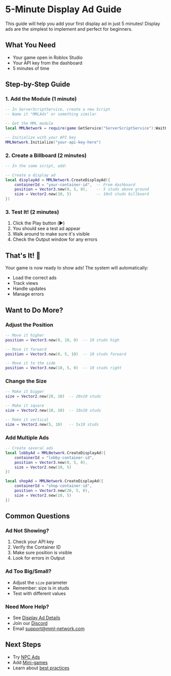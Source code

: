 # 5-Minute Display Ad Guide

This guide will help you add your first display ad in just 5 minutes! Display ads are the simplest to implement and perfect for beginners.

## What You Need
- Your game open in Roblox Studio
- Your API key from the dashboard
- 5 minutes of time

## Step-by-Step Guide

### 1. Add the Module (1 minute)
```lua
-- In ServerScriptService, create a new Script
-- Name it "MMLAds" or something similar

-- Get the MML module
local MMLNetwork = require(game:GetService("ServerScriptService"):WaitForChild("MMLGameNetwork"))

-- Initialize with your API key
MMLNetwork.Initialize("your-api-key-here")
```

### 2. Create a Billboard (2 minutes)
```lua
-- In the same script, add:

-- Create a display ad
local displayAd = MMLNetwork.CreateDisplayAd({
    containerId = "your-container-id",  -- From dashboard
    position = Vector3.new(0, 5, 0),    -- 5 studs above ground
    size = Vector2.new(10, 5)           -- 10x5 studs billboard
})
```

### 3. Test It! (2 minutes)
1. Click the Play button (▶️)
2. You should see a test ad appear
3. Walk around to make sure it's visible
4. Check the Output window for any errors

## That's It! 🎉

Your game is now ready to show ads! The system will automatically:
- Load the correct ads
- Track views
- Handle updates
- Manage errors

## Want to Do More?

### Adjust the Position
```lua
-- Move it higher
position = Vector3.new(0, 10, 0)  -- 10 studs high

-- Move it forward
position = Vector3.new(0, 5, 10)  -- 10 studs forward

-- Move it to the side
position = Vector3.new(10, 5, 0)  -- 10 studs right
```

### Change the Size
```lua
-- Make it bigger
size = Vector2.new(20, 10)  -- 20x10 studs

-- Make it square
size = Vector2.new(10, 10)  -- 10x10 studs

-- Make it vertical
size = Vector2.new(5, 10)   -- 5x10 studs
```

### Add Multiple Ads
```lua
-- Create several ads
local lobbyAd = MMLNetwork.CreateDisplayAd({
    containerId = "lobby-container-id",
    position = Vector3.new(0, 5, 0),
    size = Vector2.new(10, 5)
})

local shopAd = MMLNetwork.CreateDisplayAd({
    containerId = "shop-container-id",
    position = Vector3.new(20, 5, 0),
    size = Vector2.new(10, 5)
})
```

## Common Questions

### Ad Not Showing?
1. Check your API key
2. Verify the Container ID
3. Make sure position is visible
4. Look for errors in Output

### Ad Too Big/Small?
- Adjust the `size` parameter
- Remember: size is in studs
- Test with different values

### Need More Help?
- See [Display Ad Details](../ad-containers.md#display-ads)
- Join our [Discord](https://discord.gg/mml-network)
- Email support@mml-network.com

## Next Steps
- Try [NPC Ads](./npc-ads.md)
- Add [Mini-games](./mini-games.md)
- Learn about [best practices](../best-practices.md) 